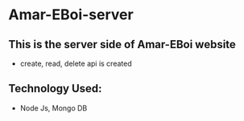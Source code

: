 # Amar-EBoi-server
## This is the server side of Amar-EBoi website
- create, read, delete api is created
## Technology Used: 
- Node Js, Mongo DB 
